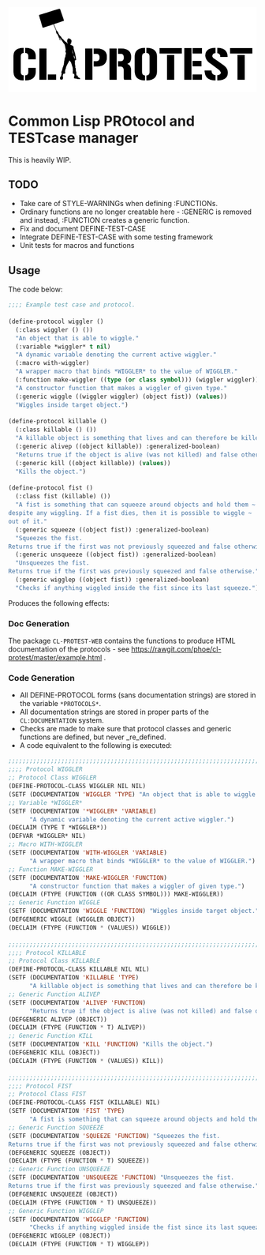 ![CL-PROTEST](/logo.png)
# Common Lisp PROtocol and TESTcase manager

This is heavily WIP.

## TODO
  * Take care of STYLE-WARNINGs when defining :FUNCTIONs.
  * Ordinary functions are no longer creatable here - :GENERIC is removed and
  instead, :FUNCTION creates a generic function.
  * Fix and document DEFINE-TEST-CASE
  * Integrate DEFINE-TEST-CASE with some testing framework
  * Unit tests for macros and functions

## Usage
The code below:

```lisp
;;;; Example test case and protocol.

(define-protocol wiggler ()
  (:class wiggler () ())
  "An object that is able to wiggle."
  (:variable *wiggler* t nil)
  "A dynamic variable denoting the current active wiggler."
  (:macro with-wiggler)
  "A wrapper macro that binds *WIGGLER* to the value of WIGGLER."
  (:function make-wiggler ((type (or class symbol))) (wiggler wiggler))
  "A constructor function that makes a wiggler of given type."
  (:generic wiggle ((wiggler wiggler) (object fist)) (values))
  "Wiggles inside target object.")

(define-protocol killable ()
  (:class killable () ())
  "A killable object is something that lives and can therefore be killed."
  (:generic alivep ((object killable)) :generalized-boolean)
  "Returns true if the object is alive (was not killed) and false otherwise."
  (:generic kill ((object killable)) (values))
  "Kills the object.")

(define-protocol fist ()
  (:class fist (killable) ())
  "A fist is something that can squeeze around objects and hold them ~
despite any wiggling. If a fist dies, then it is possible to wiggle ~
out of it."
  (:generic squeeze ((object fist)) :generalized-boolean)
  "Squeezes the fist.
Returns true if the first was not previously squeezed and false otherwise."
  (:generic unsqueeze ((object fist)) :generalized-boolean)
  "Unsqueezes the fist.
Returns true if the first was previously squeezed and false otherwise."
  (:generic wigglep ((object fist)) :generalized-boolean)
  "Checks if anything wiggled inside the fist since its last squeeze.")
```

Produces the following effects:

### Doc Generation
The package `CL-PROTEST-WEB` contains the functions to produce HTML documentation of the protocols - see https://rawgit.com/phoe/cl-protest/master/example.html .

### Code Generation
  * All DEFINE-PROTOCOL forms (sans documentation strings) are stored in the variable `*PROTOCOLS*`.
  * All documentation strings are stored in proper parts of the `CL:DOCUMENTATION` system.
  * Checks are made to make sure that protocol classes and generic functions are defined, but never _re_defined.
  * A code equivalent to the following is executed:

```lisp
;;;;;;;;;;;;;;;;;;;;;;;;;;;;;;;;;;;;;;;;;;;;;;;;;;;;;;;;;;;;;;;;;;;;;;;;;
;;;; Protocol WIGGLER
;; Protocol Class WIGGLER
(DEFINE-PROTOCOL-CLASS WIGGLER NIL NIL)
(SETF (DOCUMENTATION 'WIGGLER 'TYPE) "An object that is able to wiggle.")
;; Variable *WIGGLER*
(SETF (DOCUMENTATION '*WIGGLER* 'VARIABLE)
      "A dynamic variable denoting the current active wiggler.")
(DECLAIM (TYPE T *WIGGLER*))
(DEFVAR *WIGGLER* NIL)
;; Macro WITH-WIGGLER
(SETF (DOCUMENTATION 'WITH-WIGGLER 'VARIABLE)
      "A wrapper macro that binds *WIGGLER* to the value of WIGGLER.")
;; Function MAKE-WIGGLER
(SETF (DOCUMENTATION 'MAKE-WIGGLER 'FUNCTION)
      "A constructor function that makes a wiggler of given type.")
(DECLAIM (FTYPE (FUNCTION ((OR CLASS SYMBOL))) MAKE-WIGGLER))
;; Generic Function WIGGLE
(SETF (DOCUMENTATION 'WIGGLE 'FUNCTION) "Wiggles inside target object.")
(DEFGENERIC WIGGLE (WIGGLER OBJECT))
(DECLAIM (FTYPE (FUNCTION * (VALUES)) WIGGLE))

;;;;;;;;;;;;;;;;;;;;;;;;;;;;;;;;;;;;;;;;;;;;;;;;;;;;;;;;;;;;;;;;;;;;;;;;;
;;;; Protocol KILLABLE
;; Protocol Class KILLABLE
(DEFINE-PROTOCOL-CLASS KILLABLE NIL NIL)
(SETF (DOCUMENTATION 'KILLABLE 'TYPE)
      "A killable object is something that lives and can therefore be killed.")
;; Generic Function ALIVEP
(SETF (DOCUMENTATION 'ALIVEP 'FUNCTION)
      "Returns true if the object is alive (was not killed) and false otherwise.")
(DEFGENERIC ALIVEP (OBJECT))
(DECLAIM (FTYPE (FUNCTION * T) ALIVEP))
;; Generic Function KILL
(SETF (DOCUMENTATION 'KILL 'FUNCTION) "Kills the object.")
(DEFGENERIC KILL (OBJECT))
(DECLAIM (FTYPE (FUNCTION * (VALUES)) KILL))

;;;;;;;;;;;;;;;;;;;;;;;;;;;;;;;;;;;;;;;;;;;;;;;;;;;;;;;;;;;;;;;;;;;;;;;;;
;;;; Protocol FIST
;; Protocol Class FIST
(DEFINE-PROTOCOL-CLASS FIST (KILLABLE) NIL)
(SETF (DOCUMENTATION 'FIST 'TYPE)
      "A fist is something that can squeeze around objects and hold them despite any wiggling. If a fist dies, then it is possible to wiggle out of it.")
;; Generic Function SQUEEZE
(SETF (DOCUMENTATION 'SQUEEZE 'FUNCTION) "Squeezes the fist.
Returns true if the first was not previously squeezed and false otherwise.")
(DEFGENERIC SQUEEZE (OBJECT))
(DECLAIM (FTYPE (FUNCTION * T) SQUEEZE))
;; Generic Function UNSQUEEZE
(SETF (DOCUMENTATION 'UNSQUEEZE 'FUNCTION) "Unsqueezes the fist.
Returns true if the first was previously squeezed and false otherwise.")
(DEFGENERIC UNSQUEEZE (OBJECT))
(DECLAIM (FTYPE (FUNCTION * T) UNSQUEEZE))
;; Generic Function WIGGLEP
(SETF (DOCUMENTATION 'WIGGLEP 'FUNCTION)
      "Checks if anything wiggled inside the fist since its last squeeze.")
(DEFGENERIC WIGGLEP (OBJECT))
(DECLAIM (FTYPE (FUNCTION * T) WIGGLEP))
```
